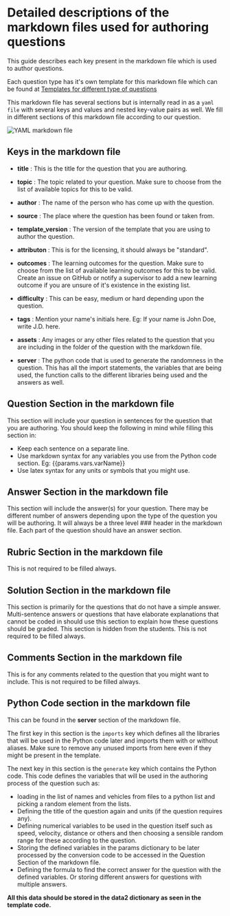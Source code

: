 # Detailed descriptions of the markdown files used for authoring questions

This guide describes each key present in the markdown file which is used to author questions.

Each question type has it's own template for this markdown file which can be found at [Templates for different type of questions](https://github.com/open-resources/instructor_physics_bank/tree/main/templates)

This markdown file has several sections but is internally read in as a `yaml file` with several keys and values and nested key-value pairs as well. We fill in different sections of this markdown file according to our question.

![YAML markdown file](https://user-images.githubusercontent.com/2507459/128770969-a0a408e6-c50e-4e0d-9da9-369cba8992aa.png)

## Keys in the markdown file

- **title** : This is the title for the question that you are authoring.

- **topic** : The topic related to your question. Make sure to choose from the list of available topics for this to be valid.

- **author** :  The name of the person who has come up with the question.

- **source** : The place where the question has been found or taken from.

- **template_version** : The version of the template that you are using to author the question.

- **attributon** : This is for the licensing, it should always be "standard".

- **outcomes** : The learning outcomes for the question. Make sure to choose from the list of available learning outcomes for this to be valid. Create an issue on GitHub or notify a supervisor to add a new learning outcome if you are unsure of it's existence in the existing list.

- **difficulty** : This can be easy, medium or hard depending upon the question.

- **tags** : Mention your name's initials here. Eg: If your name is John Doe, write J.D. here. 

- **assets** : Any images or any other files related to the question that you are including in the folder of the question with the markdown file.

- **server** : The python code that is used to generate the randomness in the question. This has all the import statements, the variables that are being used, the function calls to the different libraries being used and the answers as well.

## Question Section in the markdown file

This section will include your question in sentences for the question that you are authoring.
You should keep the following in mind while filling this section in:

- Keep each sentence on a separate line.
- Use markdown syntax for any variables you use from the Python code section. Eg: {{params.vars.varName}}
- Use latex syntax for any units or symbols that you might use.

## Answer Section in the markdown file

This section will include the answer(s) for your question.
There may be different number of answers depending upon the type of the question you will be authoring.
It will always be a three level ### header in the markdown file.
Each part of the question should have an answer section.

## Rubric Section in the markdown file

This is not required to be filled always.

## Solution Section in the markdown file

This section is primarily for the questions that do not have a simple answer.
Multi-sentence answers or questions that have elaborate explanations that cannot be coded in should use this section to explain how these questions should be graded.
This section is hidden from the students.
This is not required to be filled always.

## Comments Section in the markdown file

This is for any comments related to the question that you might want to include.
This is not required to be filled always.

## Python Code section in the markdown file

This can be found in the **server** section of the markdown file.

The first key in this section is the `imports` key which defines all the libraries that will be used in the Python code later and imports them with or without aliases. Make sure to remove any unused imports from here even if they might be present in the template.

The next key in this section is the `generate` key which contains the Python code.
This code defines the variables that will be used in the authoring process of the question such as:

- loading in the list of names and vehicles from files to a python list and picking a random element from the lists.
- Defining the title of the question again and units (if the question requires any).
- Defining numerical variables to be used in the question itself such as speed, velocity, distance or others and then choosing a sensible random range for these according to the question.
- Storing the defined variables in the params dictionary to be later processed by the conversion code to be accessed in the Question Section of the markdown file.
- Defining the formula to find the correct answer for the question with the defined variables. Or storing different answers for questions with multiple answers.

**All this data should be stored in the data2 dictionary as seen in the template code.**

